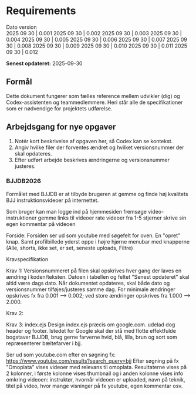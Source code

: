 # Requirements
Dato            version   
2025 09 30 |    0.001
2025 09 30 |    0.002
2025 09 30 |    0.003
2025 09 30 |    0.004
2025 09 30 |    0.005
2025 09 30 |    0.006
2025 09 30 |    0.007
2025 09 30 |    0.008
2025 09 30 |    0.009
2025 09 30 |    0.010
2025 09 30 |    0.011
2025 09 30 |    0.012

**Senest opdateret:** 2025-09-30

## Formål
Dette dokument fungerer som fælles reference mellem udvikler (dig) og Codex-assistenten og teammedlemmere. Heri står alle de specifikationer som er nødvendige for projektets udførelse.

## Arbejdsgang for nye opgaver
1. Notér kort beskrivelse af opgaven her, så Codex kan se kontekst.
2. Angiv hvilke filer der forventes ændret og hvilket versionsnummer der skal opdateres.
3. Efter udført arbejde beskrives ændringerne og versionsnummer justeres.


### BJJDB2026

Formålet med BJJDB er at tilbyde brugeren at gemme og finde høj kvalitets BJJ instruktionsvideoer på internettet. 

Som bruger kan man
    logge ind på hjemmesiden
    fremsøge video-instruktioner
    gemme links til videoer
    rate videoer fra 1-5 stjerner
    skrive sin egen kommentar på videoen

Forside:
Forsiden ser ud som youtube med søgefelt for oven. En "opret" knap. Samt profilbillede yderst oppe i højre hjørne
menubar med knapperne (Alle, shorts, ikke set, er set, seneste uploads, Filtre)



Kravspecifikation

Krav 1: Versionsnummeret på filen skal opskrives hver gang der laves en ændring i koden/teksten. Datoen i tabellen og feltet "Senest opdateret" skal altid være dags dato. Når dokumentet opdateres, skal både dato og versionsnummer tilføjes/justeres samme dag. For minimale ændringer opskrives fx fra 0.001 --> 0.002; ved store ændringer opskrives fra 1.000 --> 2.000.

Krav 2: 

Krav 3: index.ejs
Design index.ejs præcis om google.com. udelad dog header og footer.
Istedet for Google skal der stå med flotte effektfulde bogstaver BJJDB, brug gerne farverne hvid, blå, lilla, brun og sort som repræsenterer bæltefarver i bjj.

Ser ud som youtube.com efter en søgning fx: https://www.youtube.com/results?search_query=bjj
Efter søgning på fx "Omoplata" vises videoer med relevans til omoplata.
Resultaterne vises på 2 kolonner, i første kolonne vises thumbnail og i anden kolonne vises info omkring videoen: instruktør, hvornår videoen er uploaded, navn på teknik, titel på video, hvor mange visninger på fx youtube, egen kommentar osv.
